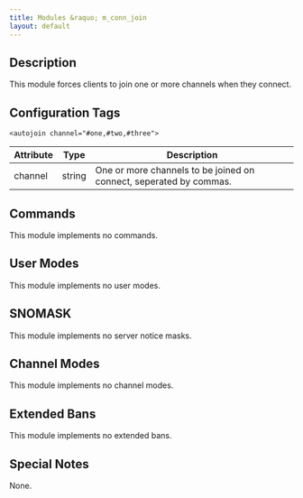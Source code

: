 ```yaml
---
title: Modules &raquo; m_conn_join
layout: default
---
```


## Description

This module forces clients to join one or more channels when they connect.

## Configuration Tags

`<autojoin channel="#one,#two,#three">`

Attribute | Type | Description
--------- | ---- | -----------
channel | string | One or more channels to be joined on connect, seperated by commas.

## Commands

This module implements no commands.

## User Modes

This module implements no user modes.

## SNOMASK

This module implements no server notice masks.

## Channel Modes

This module implements no channel modes.

## Extended Bans

This module implements no extended bans.

## Special Notes

None.
